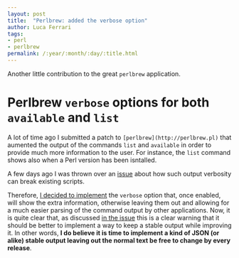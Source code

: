 ```yaml
---
layout: post
title:  "Perlbrew: added the verbose option"
author: Luca Ferrari
tags:
- perl
- perlbrew
permalink: /:year/:month/:day/:title.html
---
```

Another little contribution to the great `perlbrew` application.

# Perlbrew `verbose` options for both `available` and `list`

A lot of time ago I submitted a patch to `[perlbrew](http://perlbrew.pl)` that aumented the output of the commands `list` and `available` in order to provide much more information to the user. For instance, the `list` command shows also when a Perl version has been isntalled.


A few days ago I was thrown over an [issue](https://github.com/gugod/App-perlbrew/issues/597) about how such output verbosity can break existing scripts.

Therefore, [I decided to implement](https://github.com/gugod/App-perlbrew/pull/598) the `verbose` option that, once enabled, will show the extra information, otherwise leaving them out and allowing for a much easier parsing of the command output by other applications.
Now, it is quite clear that, as discussed [in the issue](https://github.com/gugod/App-perlbrew/issues/597) this is a clear warning that it should be better to implement a way to keep a stable output while improving it. In other words, **I do believe it is time to implement a kind of JSON (or alike) stable output leaving out the normal text be free to change by every release**.

